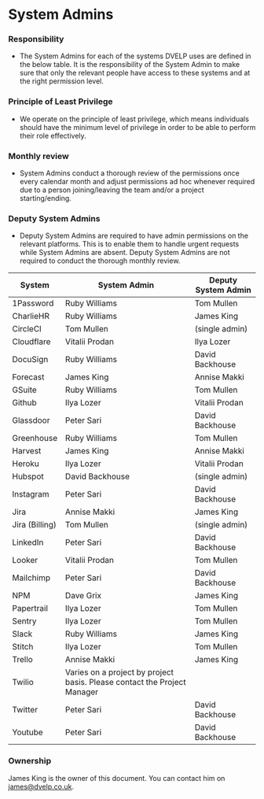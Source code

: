 # System Admins

### Responsibility

- The System Admins for each of the systems DVELP uses are defined in the below
  table. It is the responsibility of the System Admin to make sure that only the relevant
  people have access to these systems and at the right permission level.

### Principle of Least Privilege

- We operate on the principle of least privilege, which means individuals should have
  the minimum level of privilege in order to be able to perform their role
  effectively.

### Monthly review

- System Admins conduct a thorough review of the permissions once every calendar
  month and adjust permissions ad hoc whenever required due to a person
  joining/leaving the team and/or a project starting/ending.

### Deputy System Admins

- Deputy System Admins are required to have admin permissions on the relevant
  platforms. This is to enable them to handle urgent requests while System Admins
  are absent. Deputy System Admins are not required to conduct the thorough
  monthly review.

| System         | System Admin                                                             | Deputy System Admin |
| -------------- | ------------------------------------------------------------------------ | ------------------- |
| 1Password      | Ruby Williams                                                            | Tom Mullen          |
| CharlieHR      | Ruby Williams                                                            | James King          |
| CircleCI       | Tom Mullen                                                               | (single admin)      |
| Cloudflare     | Vitalii Prodan                                                           | Ilya Lozer          |
| DocuSign       | Ruby Williams                                                            | David Backhouse     |
| Forecast       | James King                                                               | Annise Makki        |
| GSuite         | Ruby Williams                                                            | Tom Mullen          |
| Github         | Ilya Lozer                                                               | Vitalii Prodan      |
| Glassdoor      | Peter Sari                                                               | David Backhouse     |
| Greenhouse     | Ruby Williams                                                            | Tom Mullen          |
| Harvest        | James King                                                               | Annise Makki        |
| Heroku         | Ilya Lozer                                                               | Vitalii Prodan      |
| Hubspot        | David Backhouse                                                          | (single admin)      |
| Instagram      | Peter Sari                                                               | David Backhouse     |
| Jira           | Annise Makki                                                             | James King          |
| Jira (Billing) | Tom Mullen                                                               | (single admin)      |
| LinkedIn       | Peter Sari                                                               | David Backhouse     |
| Looker         | Vitalii Prodan                                                           | Tom Mullen          |
| Mailchimp      | Peter Sari                                                               | David Backhouse     |
| NPM            | Dave Grix                                                                | James King          |
| Papertrail     | Ilya Lozer                                                               | Tom Mullen          |
| Sentry         | Ilya Lozer                                                               | Tom Mullen          |
| Slack          | Ruby Williams                                                            | James King          |
| Stitch         | Ilya Lozer                                                               | Tom Mullen          |
| Trello         | Annise Makki                                                             | James King          |
| Twilio         | Varies on a project by project basis. Please contact the Project Manager |                     |
| Twitter        | Peter Sari                                                               | David Backhouse     |
| Youtube        | Peter Sari                                                               | David Backhouse     |

### Ownership

James King is the owner of this document. You can contact him on
<james@dvelp.co.uk>.
